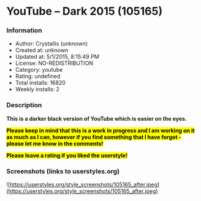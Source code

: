 # YouTube – Dark 2015 (105165)

### Information
- Author: Crystallis (unknown)
- Created at: unknown
- Updated at: 5/1/2015, 8:15:49 PM
- License: NO-REDISTRIBUTION
- Category: youtube
- Rating: undefined
- Total installs: 16820
- Weekly installs: 2


### Description
<strong>This is a darker black version of YouTube which is easier on the eyes.</strong>

<mark><strong>Please keep in mind that this is a work in progress and I am working on it as much as I can, however if you find something that I have forgot - please let me know in the comments!</strong></mark>

<mark><strong>Please leave a rating if you liked the userstyle!</strong></mark>


### Screenshots (links to userstyles.org)
![https://userstyles.org/style_screenshots/105165_after.jpeg](https://userstyles.org/style_screenshots/105165_after.jpeg)


